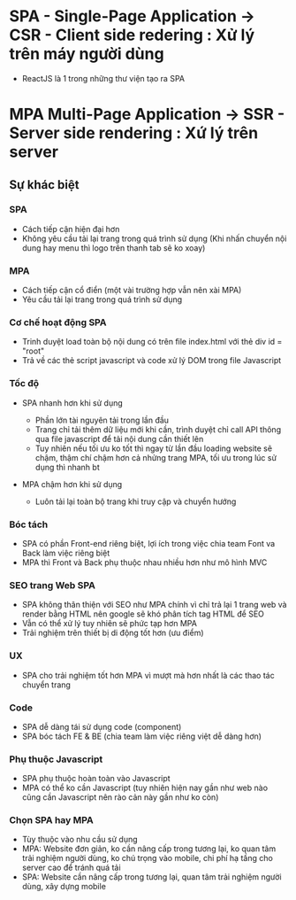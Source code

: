 # SPA - Single-Page Application -> CSR - Client side redering : Xử lý trên máy người dùng
- ReactJS là 1 trong những thư viện tạo ra SPA
# MPA Multi-Page Application -> SSR - Server side rendering : Xứ lý trên server


## Sự khác biệt

### SPA
- Cách tiếp cận hiện đại hơn
- Không yêu cầu tải lại trang trong quá trình sử dụng (Khi nhấn chuyển nội dung hay menu thì logo trên thanh tab sẽ ko xoay)

### MPA
- Cách tiếp cận cổ điển (một vài trường hợp vẫn nên xài MPA)
- Yêu cầu tải lại trang trong quá trình sử dụng

### Cơ chế hoạt động SPA
- Trinh duyệt load toàn bộ nội dung có trên file index.html với thẻ div id = "root"
- Trả về các thẻ script javascript và code xử lý DOM trong file Javascript

### Tốc độ
- SPA nhanh hơn khi sử dụng
    + Phần lớn tài nguyên tải trong lần đầu
    + Trang chỉ tải thêm dữ liệu mới khi cần, trình duyệt chỉ call API thông qua file javascript để tải nội dung cần thiết lên
    + Tuy nhiên nếu tối ưu ko tốt thì ngay từ lần đầu loading website sẽ chậm, thậm chí chậm hơn cả nhửng trang MPA, tối ưu trong lúc sử dụng thì nhanh bt

- MPA chậm hơn khi sử dụng
    + Luôn tải lại toàn bộ trang khi truy cập và chuyển hướng

### Bóc tách
- SPA có phần Front-end riêng biệt, lợi ích trong việc chia team Font va Back làm việc riêng biệt
- MPA thì Front và Back phụ thuộc nhau nhiều hơn như mô hình MVC

### SEO trang Web SPA
- SPA không thân thiện với SEO như MPA chính vì chỉ trả lại 1 trang web và render bằng HTML nên google sẽ khó phân tích tag HTML để SEO
- Vẫn có thể xử lý tuy nhiên sẽ phức tạp hơn MPA
- Trải nghiệm trên thiết bị di động tốt hơn (ưu điểm)

### UX
- SPA cho trải nghiệm tốt hơn MPA vì mượt mà hơn nhất là các thao tác chuyển trang

### Code
- SPA dễ dàng tái sử dụng code (component)
- SPA bóc tách FE & BE (chia team làm việc riêng việt dễ dàng hơn)

### Phụ thuộc Javascript
- SPA phụ thuộc hoàn toàn vào Javascript
- MPA có thể ko cần Javascript (tuy nhiên hiện nay gần như web nào cũng cần Javascript nên rào cản này gần như ko còn)

### Chọn SPA hay MPA
- Tùy thuộc vào nhu cầu sử dụng
- MPA: Website đơn giản, ko cần nâng cấp trong tương lại, ko quan tâm trải nghiệm người dùng, ko chú trọng vào mobile, chi phí hạ tầng cho server cao để tránh quá tải
- SPA: Website cần nâng cấp trong tương lại, quan tâm trải nghiệm người dùng, xây dựng mobile